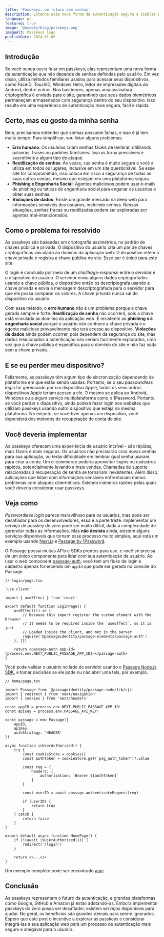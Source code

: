 ```yaml
---
title: 'Passkeys: um futuro sem senhas'
description: Entenda essa nova forma de autenticação segura e simples para usuários
language: pt
featured: true
image: '@assets/blog/passkeys.png'
imageAlt: Passkeys logo
publishDate: 2024-01-06
---
```


## Introdução

Se você nunca ouviu falar em passkeys, elas representam uma nova forma de autenticação que não depende de senhas definidas pelo usuário. Em vez disso, utiliza métodos familiares usados para acessar seus dispositivos, como FaceID, TouchID, Windows Hello, leitor de impressões digitais do Android, dentre outros. Nos bastidores, apenas uma assinatura criptográfica é enviada para o site, garantindo que seus dados biométricos permaneçam armazenados com segurança dentro do seu dispositivo. Isso resulta em uma experiência de autenticação mais segura, fácil e rápida.

## Certo, mas eu gosto da minha senha

Bem, precisamos entender que senhas possuem falhas, e isso é já tem muito tempo. Para simplificar, vou listar alguns problemas:

- **Erro humano**: Os usuários criam senhas fáceis de lembrar, utilizando palavras, frases ou padrões familiares. Isso as torna previsíveis e suscetíveis a algum tipo de ataque.
- **Reutilização de senhas**: Às vezes, sua senha é muito segura e você a utiliza em todos os lugares, inclusive em um site questionável. Se esse site for comprometido, isso coloca em risco a segurança de todas as suas outras contas, mesmo que estejam em uma plataforma segura.
- **Phishing e Engenharia Social**: Agentes maliciosos podem usar e-mails de phishing ou táticas de engenharia social para enganar os usuários e obter suas senhas.
- **Violações de dados**: Existe um grande mercado na deep web para informações sensíveis dos usuários, incluindo senhas. Nessas situações, senhas fracas ou reutilizadas podem ser exploradas por agentes mal-intencionados.

## Como o problema foi resolvido

As passkeys são baseadas em criptografia assimétrica, no padrão de chaves pública e privada. O dispositivo do usuário cria um par de chaves criptográficas vinculado ao domínio da aplicação web. O dispositivo retém a chave privada e registra a chave pública no site. Esse par é único para este site.

O login é concluído por meio de um _challhage-response_ entre o servidor e o dispositivo do usuário. O servidor envia alguns dados criptografados usando a chave pública, o dispositivo então os descriptografa usando a chave privada e envia a mensagem descriptografada para o servidor para que ele possa comparar os valores. A chave privada nunca sai do dispositivo do usuário.

Com esse método, o **erro humano** não é um problema porque a chave gerada sempre é forte. **Reutilização de senha** não ocorrerá, pois a chave está vinculada ao domínio da aplicação web. É resistente ao **phishing e à engenharia social** porque o usuário não conhece a chave privada e o agente malicioso provavelmente não terá acesso ao dispositivo. **Violações de dados** ainda podem ocorrer, pois dependem da segurança do site, mas dados relacionados à autenticação não seriam facilmente explorados, uma vez que a chave pública é específica para o domínio do site e não faz nada sem a chave privada.

## E se eu perder meu dispositivo?

Felizmente, as passkeys têm algum tipo de sincronização dependendo da plataforma em que estão sendo usadas. Portanto, se o seu _passowrdless login_ for gerenciado por um dispositivo Apple, todos os seus outros dispositivos Apple teriam acesso a ele. O mesmo se aplica ao Android, Windows ou a algum serviço multiplataforma como o 1Password. Portanto, se você perder o dispositivo, ainda poderá fazer login nos websites que utilizam passkeys usando outro dispositivo que esteja na mesma plataforma. No entanto, se você tiver apenas um dispositivo, você dependerá dos métodos de recuperação de conta do site.

## Você deveria implementar

As passkeys oferecem uma experiência de usuário incrível - são rápidas, mais fáceis e mais seguras. Os usuários não precisarão criar novas senhas para sua aplicação, ou terão dificuldade em lembrar qual senha usaram para criar a conta. Um e-commerce poderia aproveitar logins ou cadastros rápidos, potencialmente levando a mais vendas. Chamadas de suporte relacionadas à recuperação de senha se tornariam inexistentes. Além disso, aplicações que lidam com informações sensíveis enfrentariam menos problemas com ataques cibernéticos. Existem inúmeras razões pelas quais você deveria considerar usar passkeys.

## Veja como

_Passwordless login_ parece maravilhoso para os usuários, mas pode ser desafiador para os desenvolvedores, essa é a parte triste. Implementar um serviço de passkey do zero pode ser muito difícil, dada a complexidade de gerenciar todas as informações. Mas **não desista** ainda, existem alguns serviços disponíveis que tornam esse processo muito simples, aqui está um exemplo usando [Next.js](https://nextjs.org) e [Passage by 1Password](https://passage.1password.com).

O Passage possui muitas APIs e SDKs prontos para uso, e você só precisa de um único componente para lidar com sua autenticação de usuário. Ao usar o web component [passage-auth](https://docs.passage.id/embedded-login/passage-element/less-than-passage-auth-greater-than), você tem um fluxo de login e cadastro apenas fornecendo um `appId` que pode ser gerado no console do Passage.

```tsx
// login/page.tsx

'use client'

import { useEffect } from 'react'

export default function LoginPage() {
	useEffect(() => {
		// Because this import register the custom element with the browser
		// It needs to be required inside the `useEffect`, so it is just
		// Loaded inside the client, and not in the server
		require('@passageidentity/passage-elements/passage-auth')
	}, [])

	return <passage-auth app-id={process.env.NEXT_PUBLIC_PASSAGE_APP_ID}></passage-auth>
}
```

Você pode validar o usuário no lado do servidor usando o [Passage Node.js SDK](https://www.npmjs.com/package/@passageidentity/passage-node), e tomar decisões se ele pode ou não abrir uma tela, por exemplo.

```tsx
// home/page.tsx

import Passage from '@passageidentity/passage-node/lib/cjs'
import { redirect } from 'next/navigation'
import { cookies } from 'next/headers'

const appID = process.env.NEXT_PUBLIC_PASSAGE_APP_ID!
const apiKey = process.env.PASSAGE_API_KEY!

const passage = new Passage({
	appID,
	apiKey,
	authStrategy: 'HEADER'
})

async function isUserAuthorized() {
	try {
		const cookieStore = cookies()
		const authToken = cookieStore.get('psg_auth_token')?.value

		const req = {
			headers: {
				authorization: `Bearer ${authToken}`
			}
		}

		const userID = await passage.authenticateRequest(req)

		if (userID) {
			return true
		}
	} catch {
		return false
	}
}

export default async function HomePage() {
	if (!(await isUserAuthorized())) {
		redirect('/login')
	}

	return <>...</>
}
```

Um exemplo completo pode ser encontrado [aqui](https://github.com/tboerc/next-passkeys).

## Conclusão

As passkeys representam o futuro da autenticação, e grandes plataformas como Google, GitHub e Amazon já estão adotando-as. Embora implementar passkeys do zero possa ser desafiador, existem serviços disponíveis para ajudar. No geral, os benefícios são grandes demais para serem ignorados. Espero que este post o incentive a explorar as passkeys e considerar integrá-las à sua aplicação web para um processo de autenticação mais seguro e amigável para o usuário.
